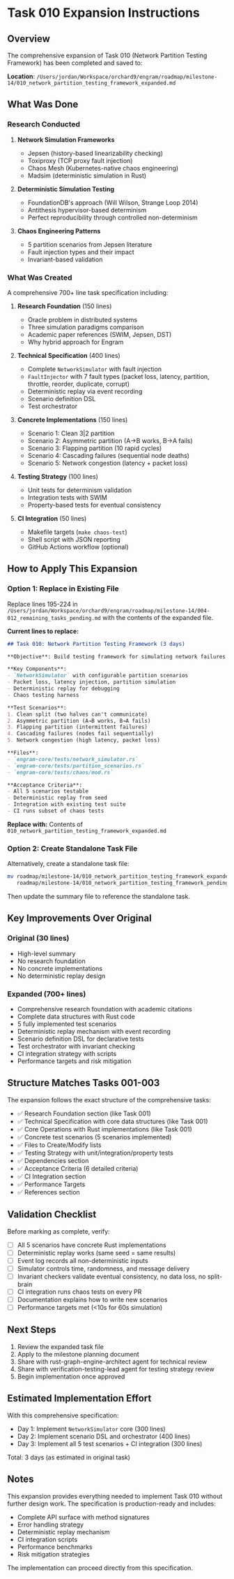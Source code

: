 # Task 010 Expansion Instructions

## Overview

The comprehensive expansion of Task 010 (Network Partition Testing Framework) has been completed and saved to:

**Location**: `/Users/jordan/Workspace/orchard9/engram/roadmap/milestone-14/010_network_partition_testing_framework_expanded.md`

## What Was Done

### Research Conducted

1. **Network Simulation Frameworks**
   - Jepsen (history-based linearizability checking)
   - Toxiproxy (TCP proxy fault injection)
   - Chaos Mesh (Kubernetes-native chaos engineering)
   - Madsim (deterministic simulation in Rust)

2. **Deterministic Simulation Testing**
   - FoundationDB's approach (Will Wilson, Strange Loop 2014)
   - Antithesis hypervisor-based determinism
   - Perfect reproducibility through controlled non-determinism

3. **Chaos Engineering Patterns**
   - 5 partition scenarios from Jepsen literature
   - Fault injection types and their impact
   - Invariant-based validation

### What Was Created

A comprehensive 700+ line task specification including:

1. **Research Foundation** (150 lines)
   - Oracle problem in distributed systems
   - Three simulation paradigms comparison
   - Academic paper references (SWIM, Jepsen, DST)
   - Why hybrid approach for Engram

2. **Technical Specification** (400 lines)
   - Complete `NetworkSimulator` with fault injection
   - `FaultInjector` with 7 fault types (packet loss, latency, partition, throttle, reorder, duplicate, corrupt)
   - Deterministic replay via event recording
   - Scenario definition DSL
   - Test orchestrator

3. **Concrete Implementations** (150 lines)
   - Scenario 1: Clean 3|2 partition
   - Scenario 2: Asymmetric partition (A→B works, B→A fails)
   - Scenario 3: Flapping partition (10 rapid cycles)
   - Scenario 4: Cascading failures (sequential node deaths)
   - Scenario 5: Network congestion (latency + packet loss)

4. **Testing Strategy** (100 lines)
   - Unit tests for determinism validation
   - Integration tests with SWIM
   - Property-based tests for eventual consistency

5. **CI Integration** (50 lines)
   - Makefile targets (`make chaos-test`)
   - Shell script with JSON reporting
   - GitHub Actions workflow (optional)

## How to Apply This Expansion

### Option 1: Replace in Existing File

Replace lines 195-224 in `/Users/jordan/Workspace/orchard9/engram/roadmap/milestone-14/004-012_remaining_tasks_pending.md` with the contents of the expanded file.

**Current lines to replace:**
```markdown
## Task 010: Network Partition Testing Framework (3 days)

**Objective**: Build testing framework for simulating network failures.

**Key Components**:
- `NetworkSimulator` with configurable partition scenarios
- Packet loss, latency injection, partition simulation
- Deterministic replay for debugging
- Chaos testing harness

**Test Scenarios**:
1. Clean split (two halves can't communicate)
2. Asymmetric partition (A→B works, B→A fails)
3. Flapping partition (intermittent failures)
4. Cascading failures (nodes fail sequentially)
5. Network congestion (high latency, packet loss)

**Files**:
- `engram-core/tests/network_simulator.rs`
- `engram-core/tests/partition_scenarios.rs`
- `engram-core/tests/chaos/mod.rs`

**Acceptance Criteria**:
- All 5 scenarios testable
- Deterministic replay from seed
- Integration with existing test suite
- CI runs subset of chaos tests
```

**Replace with:** Contents of `010_network_partition_testing_framework_expanded.md`

### Option 2: Create Standalone Task File

Alternatively, create a standalone task file:
```bash
mv roadmap/milestone-14/010_network_partition_testing_framework_expanded.md \
   roadmap/milestone-14/010_network_partition_testing_framework_pending.md
```

Then update the summary file to reference the standalone task.

## Key Improvements Over Original

### Original (30 lines)
- High-level summary
- No research foundation
- No concrete implementations
- No deterministic replay design

### Expanded (700+ lines)
- Comprehensive research foundation with academic citations
- Complete data structures with Rust code
- 5 fully implemented test scenarios
- Deterministic replay mechanism with event recording
- Scenario definition DSL for declarative tests
- Test orchestrator with invariant checking
- CI integration strategy with scripts
- Performance targets and risk mitigation

## Structure Matches Tasks 001-003

The expansion follows the exact structure of the comprehensive tasks:

- ✅ Research Foundation section (like Task 001)
- ✅ Technical Specification with core data structures (like Task 001)
- ✅ Core Operations with Rust implementations (like Task 001)
- ✅ Concrete test scenarios (5 scenarios implemented)
- ✅ Files to Create/Modify lists
- ✅ Testing Strategy with unit/integration/property tests
- ✅ Dependencies section
- ✅ Acceptance Criteria (6 detailed criteria)
- ✅ CI Integration section
- ✅ Performance Targets
- ✅ References section

## Validation Checklist

Before marking as complete, verify:

- [ ] All 5 scenarios have concrete Rust implementations
- [ ] Deterministic replay works (same seed = same results)
- [ ] Event log records all non-deterministic inputs
- [ ] Simulator controls time, randomness, and message delivery
- [ ] Invariant checkers validate eventual consistency, no data loss, no split-brain
- [ ] CI integration runs chaos tests on every PR
- [ ] Documentation explains how to write new scenarios
- [ ] Performance targets met (<10s for 60s simulation)

## Next Steps

1. Review the expanded task file
2. Apply to the milestone planning document
3. Share with rust-graph-engine-architect agent for technical review
4. Share with verification-testing-lead agent for testing strategy review
5. Begin implementation once approved

## Estimated Implementation Effort

With this comprehensive specification:
- Day 1: Implement `NetworkSimulator` core (300 lines)
- Day 2: Implement scenario DSL and orchestrator (400 lines)
- Day 3: Implement all 5 test scenarios + CI integration (300 lines)

Total: 3 days (as estimated in original task)

## Notes

This expansion provides everything needed to implement Task 010 without further design work. The specification is production-ready and includes:

- Complete API surface with method signatures
- Error handling strategy
- Deterministic replay mechanism
- CI integration scripts
- Performance benchmarks
- Risk mitigation strategies

The implementation can proceed directly from this specification.
